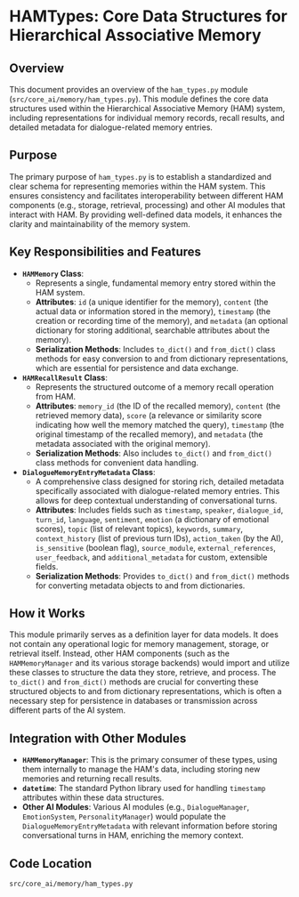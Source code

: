 # HAMTypes: Core Data Structures for Hierarchical Associative Memory

## Overview

This document provides an overview of the `ham_types.py` module (`src/core_ai/memory/ham_types.py`). This module defines the core data structures used within the Hierarchical Associative Memory (HAM) system, including representations for individual memory records, recall results, and detailed metadata for dialogue-related memory entries.

## Purpose

The primary purpose of `ham_types.py` is to establish a standardized and clear schema for representing memories within the HAM system. This ensures consistency and facilitates interoperability between different HAM components (e.g., storage, retrieval, processing) and other AI modules that interact with HAM. By providing well-defined data models, it enhances the clarity and maintainability of the memory system.

## Key Responsibilities and Features

*   **`HAMMemory` Class**:
    *   Represents a single, fundamental memory entry stored within the HAM system.
    *   **Attributes**: `id` (a unique identifier for the memory), `content` (the actual data or information stored in the memory), `timestamp` (the creation or recording time of the memory), and `metadata` (an optional dictionary for storing additional, searchable attributes about the memory).
    *   **Serialization Methods**: Includes `to_dict()` and `from_dict()` class methods for easy conversion to and from dictionary representations, which are essential for persistence and data exchange.
*   **`HAMRecallResult` Class**:
    *   Represents the structured outcome of a memory recall operation from HAM.
    *   **Attributes**: `memory_id` (the ID of the recalled memory), `content` (the retrieved memory data), `score` (a relevance or similarity score indicating how well the memory matched the query), `timestamp` (the original timestamp of the recalled memory), and `metadata` (the metadata associated with the original memory).
    *   **Serialization Methods**: Also includes `to_dict()` and `from_dict()` class methods for convenient data handling.
*   **`DialogueMemoryEntryMetadata` Class**:
    *   A comprehensive class designed for storing rich, detailed metadata specifically associated with dialogue-related memory entries. This allows for deep contextual understanding of conversational turns.
    *   **Attributes**: Includes fields such as `timestamp`, `speaker`, `dialogue_id`, `turn_id`, `language`, `sentiment`, `emotion` (a dictionary of emotional scores), `topic` (list of relevant topics), `keywords`, `summary`, `context_history` (list of previous turn IDs), `action_taken` (by the AI), `is_sensitive` (boolean flag), `source_module`, `external_references`, `user_feedback`, and `additional_metadata` for custom, extensible fields.
    *   **Serialization Methods**: Provides `to_dict()` and `from_dict()` methods for converting metadata objects to and from dictionaries.

## How it Works

This module primarily serves as a definition layer for data models. It does not contain any operational logic for memory management, storage, or retrieval itself. Instead, other HAM components (such as the `HAMMemoryManager` and its various storage backends) would import and utilize these classes to structure the data they store, retrieve, and process. The `to_dict()` and `from_dict()` methods are crucial for converting these structured objects to and from dictionary representations, which is often a necessary step for persistence in databases or transmission across different parts of the AI system.

## Integration with Other Modules

*   **`HAMMemoryManager`**: This is the primary consumer of these types, using them internally to manage the HAM's data, including storing new memories and returning recall results.
*   **`datetime`**: The standard Python library used for handling `timestamp` attributes within these data structures.
*   **Other AI Modules**: Various AI modules (e.g., `DialogueManager`, `EmotionSystem`, `PersonalityManager`) would populate the `DialogueMemoryEntryMetadata` with relevant information before storing conversational turns in HAM, enriching the memory context.

## Code Location

`src/core_ai/memory/ham_types.py`